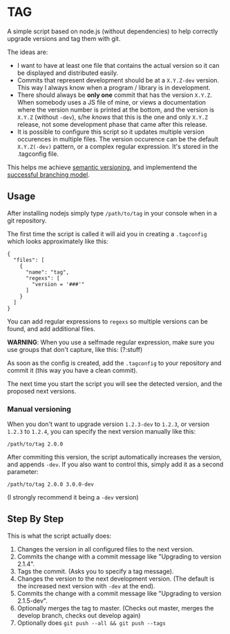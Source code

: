 # TAG

A simple script based on node.js (without dependencies) to help correctly upgrade versions and tag them with git.

The ideas are:

- I want to have at least one file that contains the actual version so it can be displayed and distributed easily.
- Commits that represent development should be at a `X.Y.Z-dev` version. This way I always know when a program / library is in development.
- There should always be **only one** commit that has the version `X.Y.Z`. When somebody uses a JS file of mine, or views a documentation where the version number is printed at the bottom, and the version is `X.Y.Z` (without `-dev`), s/he *knows* that this is the one and only `X.Y.Z` release, not some development phase that came after this release.
- It is possible to configure this script so it updates multiple version occurences in multiple files. The version occurence can be the default `X.Y.Z(-dev)` pattern, or a complex regular expression. It's stored in the .tagconfig file.



This helps me achieve [semantic versioning](http://semver.org/), and implementend the [successful branching model](http://nvie.com/posts/a-successful-git-branching-model/).



## Usage

After installing nodejs simply type `/path/to/tag` in your console when in a git repository.

The first time the script is called it will aid you in creating a `.tagconfig` which looks approximately like this:

    {
      "files": [
        {
          "name": "tag",
          "regexs": [
            "version = '###'"
          ]
        }
      ]
    }

You can add regular expressions to `regexs` so multiple versions can be found, and add additional files.

**WARNING**: When you use a selfmade regular expression, make sure you use groups that don't capture, like this: (?:stuff)

As soon as the config is created, add the `.tagconfig` to your repository and commit it (this way you have a clean commit).

The next time you start the script you will see the detected version, and the proposed next versions.

### Manual versioning

When you don't want to upgrade version `1.2.3-dev` to `1.2.3`, or version `1.2.3` to `1.2.4`, you can specify the next version manually like this:

    /path/to/tag 2.0.0

After commiting this version, the script automatically increases the version, and appends `-dev`. If you also want to control this, simply add it as a second parameter:

    /path/to/tag 2.0.0 3.0.0-dev

(I strongly recommend it being a `-dev` version)


## Step By Step

This is what the script actually does:

1. Changes the version in all configured files to the next version.
2. Commits the change with a commit message like "Upgrading to version 2.1.4".
3. Tags the commit. (Asks you to specify a tag message).
4. Changes the version to the next development version. (The default is the increased next version with `-dev` at the end).
5. Commits the change with a commit message like "Upgrading to version 2.1.5-dev".
6. Optionally merges the tag to master. (Checks out master, merges the develop branch, checks out develop again)
7. Optionally does `git push --all && git push --tags`


